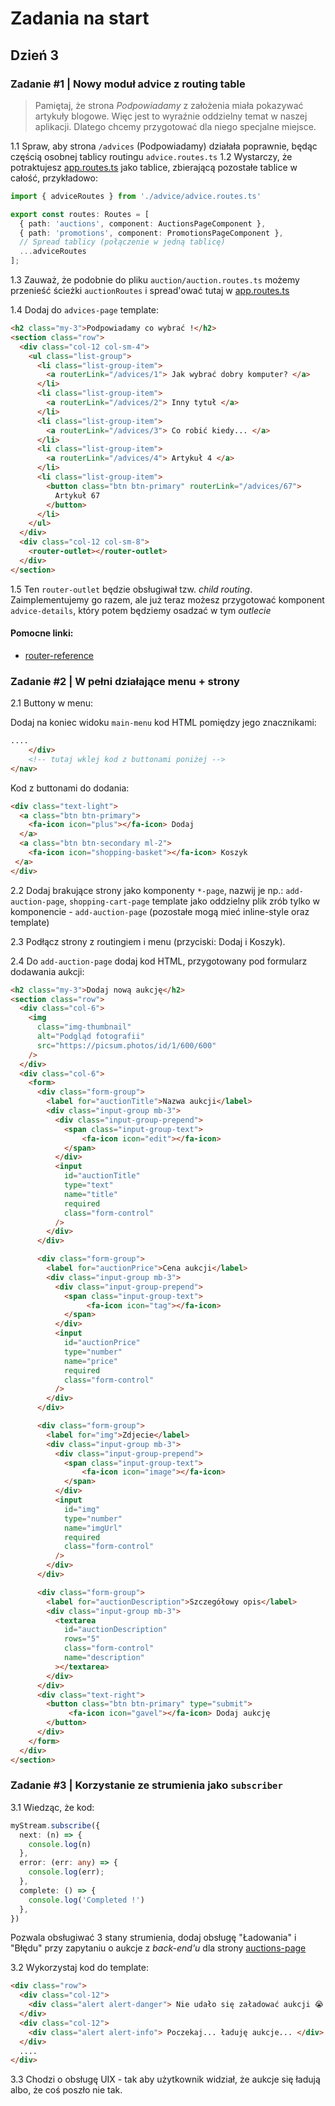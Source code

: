 # Zadania na start
## Dzień 3

### Zadanie #1 | Nowy moduł advice z routing table

> Pamiętaj, że strona _Podpowiadamy_ z założenia miała pokazywać artykuły blogowe. 
> Więc jest to wyraźnie oddzielny temat w naszej aplikacji. 
> Dlatego chcemy przygotować dla niego specjalne miejsce.

1.1 Spraw, aby strona `/advices` (Podpowiadamy) działała poprawnie, będąc częścią osobnej tablicy routingu `advice.routes.ts`
1.2 Wystarczy, że potraktujesz [app.routes.ts](./src/app/app.routes.ts) jako tablice, zbierającą pozostałe tablice w całość, przykładowo:

```typescript
import { adviceRoutes } from './advice/advice.routes.ts'

export const routes: Routes = [
  { path: 'auctions', component: AuctionsPageComponent },
  { path: 'promotions', component: PromotionsPageComponent },
  // Spread tablicy (połączenie w jedną tablicę)
  ...adviceRoutes
];
```

1.3 Zauważ, że podobnie do pliku `auction/auction.routes.ts` możemy przenieść ścieżki `auctionRoutes` i spread'ować tutaj w [app.routes.ts](./src/app/app.routes.ts)

1.4 Dodaj do `advices-page` template:

```html
<h2 class="my-3">Podpowiadamy co wybrać !</h2>
<section class="row">
  <div class="col-12 col-sm-4">
    <ul class="list-group">
      <li class="list-group-item">
        <a routerLink="/advices/1"> Jak wybrać dobry komputer? </a>
      </li>
      <li class="list-group-item">
        <a routerLink="/advices/2"> Inny tytuł </a>
      </li>
      <li class="list-group-item">
        <a routerLink="/advices/3"> Co robić kiedy... </a>
      </li>
      <li class="list-group-item">
        <a routerLink="/advices/4"> Artykuł 4 </a>
      </li>
      <li class="list-group-item">
        <button class="btn btn-primary" routerLink="/advices/67">
          Artykuł 67
        </button>
      </li>
    </ul>
  </div>
  <div class="col-12 col-sm-8">
    <router-outlet></router-outlet>
  </div>
</section>
```

1.5 Ten `router-outlet` będzie obsługiwał tzw. _child routing_. Zaimplementujemy go razem, ale już teraz możesz przygotować komponent `advice-details`, który potem będziemy osadzać w tym _outlecie_

#### Pomocne linki:
- [router-reference](https://angular.dev/guide/routing/router-reference#configuration)

### Zadanie #2 | W pełni działające menu + strony

2.1 Buttony w menu:

Dodaj na koniec widoku `main-menu` kod HTML pomiędzy jego znacznikami:
```html
....
    </div>
    <!-- tutaj wklej kod z buttonami poniżej -->
</nav>
```

Kod z buttonami do dodania:
```html
<div class="text-light">
  <a class="btn btn-primary">
    <fa-icon icon="plus"></fa-icon> Dodaj
  </a>
  <a class="btn btn-secondary ml-2">
    <fa-icon icon="shopping-basket"></fa-icon> Koszyk
 </a>
</div>
```

2.2 Dodaj brakujące strony jako komponenty `*-page`, nazwij je np.: `add-auction-page`, `shopping-cart-page`
template jako oddzielny plik zrób tylko w komponencie - `add-auction-page`
(pozostałe mogą mieć inline-style oraz template)

2.3 Podłącz strony z routingiem i menu (przyciski: Dodaj i Koszyk).

2.4 Do `add-auction-page` dodaj kod HTML, przygotowany pod formularz dodawania aukcji:

```html
<h2 class="my-3">Dodaj nową aukcję</h2>
<section class="row">
  <div class="col-6">
    <img
      class="img-thumbnail"
      alt="Podgląd fotografii"
      src="https://picsum.photos/id/1/600/600"
    />
  </div>
  <div class="col-6">
    <form>
      <div class="form-group">
        <label for="auctionTitle">Nazwa aukcji</label>
        <div class="input-group mb-3">
          <div class="input-group-prepend">
            <span class="input-group-text">
                <fa-icon icon="edit"></fa-icon>
            </span>
          </div>
          <input
            id="auctionTitle"
            type="text"
            name="title"
            required
            class="form-control"
          />
        </div>
      </div>

      <div class="form-group">
        <label for="auctionPrice">Cena aukcji</label>
        <div class="input-group mb-3">
          <div class="input-group-prepend">
            <span class="input-group-text">
                 <fa-icon icon="tag"></fa-icon>
            </span>
          </div>
          <input
            id="auctionPrice"
            type="number"
            name="price"
            required
            class="form-control"
          />
        </div>
      </div>

      <div class="form-group">
        <label for="img">Zdjecie</label>
        <div class="input-group mb-3">
          <div class="input-group-prepend">
            <span class="input-group-text">
                <fa-icon icon="image"></fa-icon>
            </span>
          </div>
          <input
            id="img"
            type="number"
            name="imgUrl"
            required
            class="form-control"
          />
        </div>
      </div>

      <div class="form-group">
        <label for="auctionDescription">Szczegółowy opis</label>
        <div class="input-group mb-3">
          <textarea
            id="auctionDescription"
            rows="5"
            class="form-control"
            name="description"
          ></textarea>
        </div>
      </div>
      <div class="text-right">
        <button class="btn btn-primary" type="submit">
             <fa-icon icon="gavel"></fa-icon> Dodaj aukcję
        </button>
      </div>
    </form>
  </div>
</section>
```

### Zadanie #3 | Korzystanie ze strumienia jako `subscriber`

3.1 Wiedząc, że kod:
```typescript
myStream.subscribe({
  next: (n) => {
    console.log(n)
  },
  error: (err: any) => {
    console.log(err);
  },
  complete: () => {
    console.log('Completed !')
  },
})
```

Pozwala obsługiwać 3 stany strumienia, dodaj obsługę "Ładowania" i "Błędu" przy zapytaniu o aukcje z _back-end'u_ dla strony [auctions-page](src/app/auction/auctions-page/auctions-page.component.ts)

3.2 Wykorzystaj kod do template:
```html
<div class="row">
  <div class="col-12">
    <div class="alert alert-danger"> Nie udało się załadować aukcji 😭 ! </div>
  </div>
  <div class="col-12">
    <div class="alert alert-info"> Poczekaj... ładuję aukcje... </div>
  </div>
  ....
</div>
```

3.3 Chodzi o obsługę UIX - tak aby użytkownik widział, że aukcje się ładują albo, że coś poszło nie tak.
